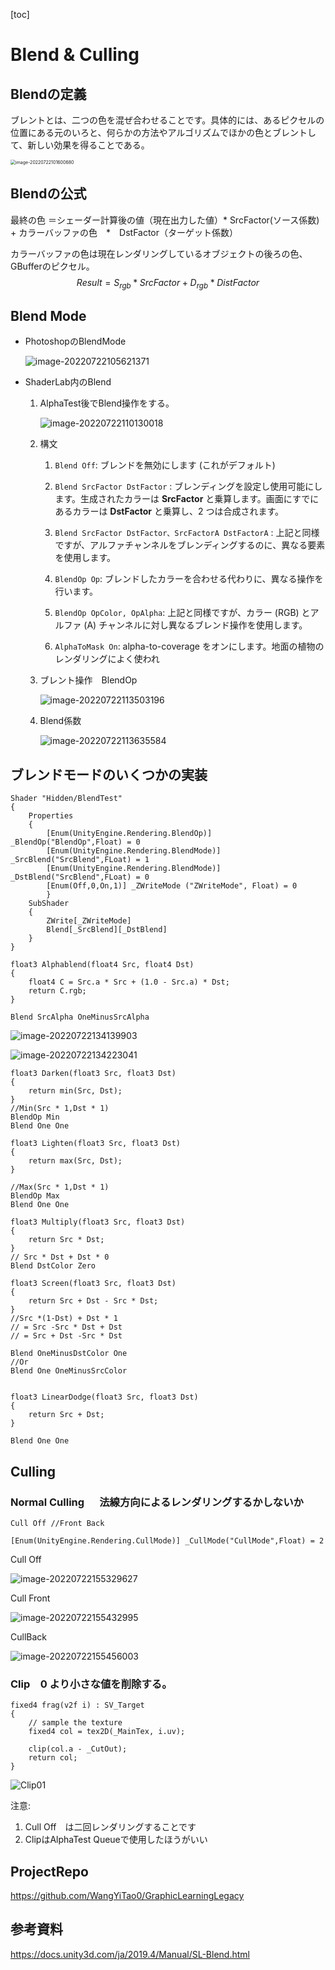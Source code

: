 [toc]

# Blend & Culling

## Blendの定義

ブレントとは、二つの色を混ぜ合わせることです。具体的には、あるピクセルの位置にある元のいろと、何らかの方法やアルゴリズムでほかの色とブレントして、新しい効果を得ることである。

<img src="https://vip2.loli.io/2022/07/22/zbGqP1Bn4lHEd9F.png" alt="image-20220722101600680" style="zoom:50%;" />

## Blendの公式

最終の色 ＝シェーダー計算後の値（現在出力した値）* SrcFactor(ソース係数) + カラーバッファの色　*　DstFactor（ターゲット係数）

カラーバッファの色は現在レンダリングしているオブジェクトの後ろの色、GBufferのピクセル。
$$
Result = S_{rgb} * SrcFactor +　D_{rgb} * DistFactor
$$

## Blend Mode

- PhotoshopのBlendMode

  ![image-20220722105621371](https://vip2.loli.io/2022/07/22/GfptU9u73bDvxWY.png)

- ShaderLab内のBlend

  1. AlphaTest後でBlend操作をする。

     ![image-20220722110130018](https://vip2.loli.io/2022/07/22/U2l5xEhvZ9uMAfs.png)

  2. 構文

     1. `Blend Off`: ブレンドを無効にします (これがデフォルト)
     2. `Blend SrcFactor DstFactor` : ブレンディングを設定し使用可能にします。生成されたカラーは **SrcFactor** と乗算します。画面にすでにあるカラーは **DstFactor** と乗算し、2 つは合成されます。
     3. `Blend SrcFactor DstFactor、SrcFactorA DstFactorA` : 上記と同様ですが、アルファチャンネルをブレンディングするのに、異なる要素を使用します。
     4. `BlendOp Op`: ブレンドしたカラーを合わせる代わりに、異なる操作を行います。
     5. `BlendOp OpColor, OpAlpha`: 上記と同様ですが、カラー (RGB) とアルファ (A) チャンネルに対し異なるブレンド操作を使用します。

     6. `AlphaToMask On`: alpha-to-coverage をオンにします。地面の植物のレンダリングによく使われ

  3. ブレント操作　BlendOp

     ![image-20220722113503196](https://vip2.loli.io/2022/07/22/NPSQWbKRhd9viqn.png)
  
  4. Blend係数
  
     ![image-20220722113635584](https://vip2.loli.io/2022/07/22/e3c5bvgJYRBXM9j.png)
  

## ブレンドモードのいくつかの実装

```shader
Shader "Hidden/BlendTest"
{
    Properties
    {
        [Enum(UnityEngine.Rendering.BlendOp)] _BlendOp("BlendOp",Float) = 0
        [Enum(UnityEngine.Rendering.BlendMode)] _SrcBlend("SrcBlend",FLoat) = 1
        [Enum(UnityEngine.Rendering.BlendMode)] _DstBlend("SrcBlend",FLoat) = 0
        [Enum(Off,0,On,1)] _ZWriteMode ("ZWriteMode", Float) = 0
        }
    SubShader
    {
        ZWrite[_ZWriteMode]
        Blend[_SrcBlend][_DstBlend]
    }
}
```

```shader
float3 Alphablend(float4 Src, float4 Dst)
{
    float4 C = Src.a * Src + (1.0 - Src.a) * Dst;
    return C.rgb;
}

Blend SrcAlpha OneMinusSrcAlpha

```

![image-20220722134139903](https://vip2.loli.io/2022/07/22/F24dOKk79TioWeQ.png)

![image-20220722134223041](https://vip2.loli.io/2022/07/22/9Tqk8SwbEPJcXtV.png)

```shader
float3 Darken(float3 Src, float3 Dst)
{
    return min(Src, Dst);
}
//Min(Src * 1,Dst * 1)
BlendOp Min
Blend One One
```

```shader
float3 Lighten(float3 Src, float3 Dst)
{
    return max(Src, Dst);
}

//Max(Src * 1,Dst * 1)
BlendOp Max
Blend One One
```

```shader
float3 Multiply(float3 Src, float3 Dst)
{
    return Src * Dst;
}
// Src * Dst + Dst * 0
Blend DstColor Zero

```

```shader
float3 Screen(float3 Src, float3 Dst)
{
    return Src + Dst - Src * Dst;
}
//Src *(1-Dst) + Dst * 1 
// = Src -Src * Dst + Dst
// = Src + Dst -Src * Dst

Blend OneMinusDstColor One 
//Or
Blend One OneMinusSrcColor


```

```Shader
float3 LinearDodge(float3 Src, float3 Dst)
{
    return Src + Dst;
}

Blend One One
```

## Culling

### Normal Culling 　 法線方向によるレンダリングするかしないか

```shader
Cull Off //Front Back

[Enum(UnityEngine.Rendering.CullMode)] _CullMode("CullMode",Float) = 2
```

Cull Off

![image-20220722155329627](https://vip2.loli.io/2022/07/22/Yc8p37uNxD2SRFl.png)

Cull Front

![image-20220722155432995](https://vip2.loli.io/2022/07/22/4vuOQwMEf19I8Lk.png)

CullBack

![image-20220722155456003](https://vip2.loli.io/2022/07/22/ozNst6wIbxRY2TS.png)

### Clip　0 より小さな値を削除する。

```shader
fixed4 frag(v2f i) : SV_Target
{
    // sample the texture
    fixed4 col = tex2D(_MainTex, i.uv);

    clip(col.a - _CutOut);
    return col;
}
```

![Clip01](https://vip2.loli.io/2022/07/22/da1P4hXgSNsD7EY.gif)

注意: 

1. Cull Off　は二回レンダリングすることです
2. ClipはAlphaTest Queueで使用したほうがいい

## ProjectRepo

https://github.com/WangYiTao0/GraphicLearningLegacy

## 参考資料

https://docs.unity3d.com/ja/2019.4/Manual/SL-Blend.html